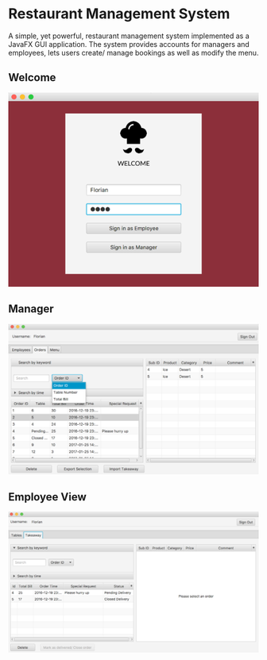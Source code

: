 # Restaurant Management System

A simple, yet powerful, restaurant management system implemented as a JavaFX GUI application. The system provides accounts for managers and employees, lets users create/ manage bookings as well as modify the menu.

## Welcome
<p align="center">
  <img src="https://github.com/FlorianObst/restaurant-management-system/blob/master/images/Welcome%20Page.png"/>
</p>

## Manager
<p align="center">
  <img src="https://github.com/FlorianObst/restaurant-management-system/blob/master/images/Manager%20Page.png"/>
</p>

## Employee View
<p align="center">
  <img src="https://github.com/FlorianObst/restaurant-management-system/blob/master/images/Employee%20Page.png"/>
</p>
